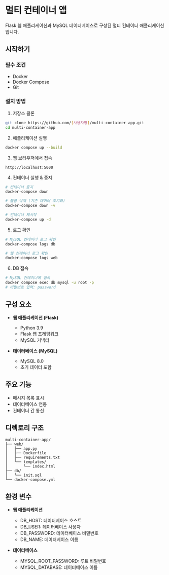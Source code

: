 # 멀티 컨테이너 앱

Flask 웹 애플리케이션과 MySQL 데이터베이스로 구성된 멀티 컨테이너 애플리케이션입니다.

## 시작하기

### 필수 조건
- Docker
- Docker Compose
- Git

### 설치 방법

1. 저장소 클론
```bash
git clone https://github.com/[사용자명]/multi-container-app.git
cd multi-container-app
```

2. 애플리케이션 실행
```bash
docker compose up --build
```

3. 웹 브라우저에서 접속
```
http://localhost:5000
```

4. 컨테이너 실행 & 중지
```bash
# 컨테이너 중지
docker-compose down

# 볼륨 삭제 (기존 데이터 초기화)
docker-compose down -v

# 컨테이너 재시작
docker-compose up -d
```

5. 로그 확인
```bash
# MySQL 컨테이너 로그 확인
docker-compose logs db

# 웹 컨테이너 로그 확인
docker-compose logs web
```

6. DB 접속
```bash
# MySQL 컨테이너에 접속
docker compose exec db mysql -u root -p
# 비밀번호 입력: password
```


## 구성 요소

- **웹 애플리케이션 (Flask)**
  - Python 3.9
  - Flask 웹 프레임워크
  - MySQL 커넥터

- **데이터베이스 (MySQL)**
  - MySQL 8.0
  - 초기 데이터 포함

## 주요 기능

- 메시지 목록 표시
- 데이터베이스 연동
- 컨테이너 간 통신

## 디렉토리 구조

```
multi-container-app/
├── web/
│   ├── app.py
│   ├── Dockerfile
│   ├── requirements.txt
│   └── templates/
│       └── index.html
├── db/
│   └── init.sql
└── docker-compose.yml
```

## 환경 변수

- **웹 애플리케이션**
  - DB_HOST: 데이터베이스 호스트
  - DB_USER: 데이터베이스 사용자
  - DB_PASSWORD: 데이터베이스 비밀번호
  - DB_NAME: 데이터베이스 이름

- **데이터베이스**
  - MYSQL_ROOT_PASSWORD: 루트 비밀번호
  - MYSQL_DATABASE: 데이터베이스 이름
